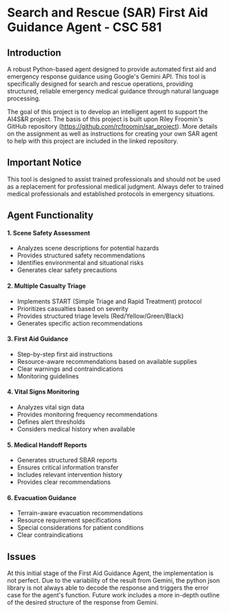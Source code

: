 # Search and Rescue (SAR) First Aid Guidance Agent - CSC 581

## Introduction

A robust Python-based agent designed to provide automated first aid and emergency response guidance using Google's Gemini API. This tool is specifically designed for search and rescue operations, providing structured, reliable emergency medical guidance through natural language processing.

The goal of this project is to develop an intelligent agent to support the AI4S&R project. The basis of this project is built upon Riley Froomin's GitHub repository (https://github.com/rcfroomin/sar_project). More details on the assignment as well as instructions for creating your own SAR agent to help with this project are included in the linked repository. 

## Important Notice

This tool is designed to assist trained professionals and should not be used as a replacement for professional medical judgment. Always defer to trained medical professionals and established protocols in emergency situations.


## Agent Functionality

#### 1. Scene Safety Assessment

- Analyzes scene descriptions for potential hazards
- Provides structured safety recommendations
- Identifies environmental and situational risks
- Generates clear safety precautions

#### 2. Multiple Casualty Triage

- Implements START (Simple Triage and Rapid Treatment) protocol
- Prioritizes casualties based on severity
- Provides structured triage levels (Red/Yellow/Green/Black)
- Generates specific action recommendations

#### 3. First Aid Guidance

- Step-by-step first aid instructions
- Resource-aware recommendations based on available supplies
- Clear warnings and contraindications
- Monitoring guidelines

#### 4. Vital Signs Monitoring

- Analyzes vital sign data
- Provides monitoring frequency recommendations
- Defines alert thresholds
- Considers medical history when available

#### 5. Medical Handoff Reports

- Generates structured SBAR reports
- Ensures critical information transfer
- Includes relevant intervention history
- Provides clear recommendations

#### 6. Evacuation Guidance

- Terrain-aware evacuation recommendations
- Resource requirement specifications
- Special considerations for patient conditions
- Clear contraindications


## Issues

At this initial stage of the First Aid Guidance Agent, the implementation is not perfect. Due to the variability of the result from Gemini, the python json library is not always able to decode the response and triggers the error case for the agent's function. Future work includes a more in-depth outline of the desired structure of the response from Gemini.
